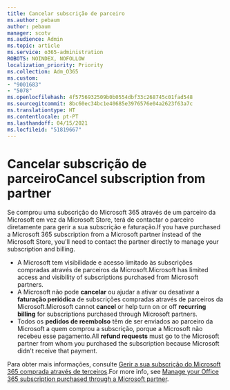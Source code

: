```yaml
---
title: Cancelar subscrição de parceiro
ms.author: pebaum
author: pebaum
manager: scotv
ms.audience: Admin
ms.topic: article
ms.service: o365-administration
ROBOTS: NOINDEX, NOFOLLOW
localization_priority: Priority
ms.collection: Adm_O365
ms.custom:
- "9001683"
- "5078"
ms.openlocfilehash: 4f5756932509b0b0554dbf33c268745c01fad548
ms.sourcegitcommit: 8bc60ec34bc1e40685e3976576e04a2623f63a7c
ms.translationtype: HT
ms.contentlocale: pt-PT
ms.lasthandoff: 04/15/2021
ms.locfileid: "51819667"
---
```

# <a name="cancel-subscription-from-partner"></a><span data-ttu-id="edcdb-102">Cancelar subscrição de parceiro</span><span class="sxs-lookup"><span data-stu-id="edcdb-102">Cancel subscription from partner</span></span>

<span data-ttu-id="edcdb-103">Se comprou uma subscrição do Microsoft 365 através de um parceiro da Microsoft em vez da Microsoft Store, terá de contactar o parceiro diretamente para gerir a sua subscrição e faturação.</span><span class="sxs-lookup"><span data-stu-id="edcdb-103">If you have purchased a Microsoft 365 subscription from a Microsoft partner instead of the Microsoft Store, you'll need to contact the partner directly to manage your subscription and billing.</span></span>

- <span data-ttu-id="edcdb-104">A Microsoft tem visibilidade e acesso limitado às subscrições compradas através de parceiros da Microsoft.</span><span class="sxs-lookup"><span data-stu-id="edcdb-104">Microsoft has limited access and visibility of subscriptions purchased from Microsoft partners.</span></span> 
- <span data-ttu-id="edcdb-105">A Microsoft não pode **cancelar** ou ajudar a ativar ou desativar a **faturação periódica** de subscrições compradas através de parceiros da Microsoft.</span><span class="sxs-lookup"><span data-stu-id="edcdb-105">Microsoft cannot **cancel** or help turn on or off **recurring billing** for subscriptions purchased through Microsoft partners.</span></span> 
- <span data-ttu-id="edcdb-106">Todos os **pedidos de reembolso** têm de ser enviados ao parceiro da Microsoft a quem comprou a subscrição, porque a Microsoft não recebeu esse pagamento.</span><span class="sxs-lookup"><span data-stu-id="edcdb-106">All **refund requests** must go to the Microsoft partner from whom you purchased the subscription because Microsoft didn't receive that payment.</span></span> 

<span data-ttu-id="edcdb-107">Para obter mais informações, consulte [Gerir a sua subscrição do Microsoft 365 comprada através de terceiros](https://support.microsoft.com/help/4230739/microsoft-account-manage-office-365-subscription-from-third-party).</span><span class="sxs-lookup"><span data-stu-id="edcdb-107">For more info, see [Manage your Office 365 subscription purchased through a Microsoft partner](https://support.microsoft.com/help/4230739/microsoft-account-manage-office-365-subscription-from-third-party).</span></span> 

